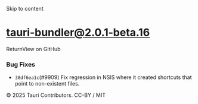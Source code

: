 Skip to content
# tauri-bundler@2.0.1-beta.16
ReturnView on GitHub
### Bug Fixes
  * `38df6ea1c`(#9909) Fix regression in NSIS where it created shortcuts that point to non-existent files.


© 2025 Tauri Contributors. CC-BY / MIT
